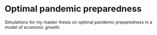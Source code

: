 # Optimal pandemic preparedness

Simulations for my master thesis on optimal pandemic preparedness in a model
of economic growth.
